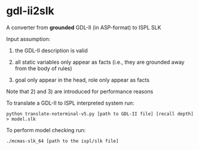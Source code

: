 # gdl-ii2slk
A converter from **grounded** GDL-II (in ASP-format) to ISPL SLK

Input assumption:

1) the GDL-II description is valid

2) all static variables only appear as facts (i.e., they are grounded away from the body of rules)

3) goal only appear in the head, role only appear as facts

Note that 2) and 3) are introduced for performance reasons

To translate a GDL-II to ISPL interpreted system run:

```
python translate-noterminal-v5.py [path to GDL-II file] [recall depth] > model.slk

```

To perform model checking run:
```
./mcmas-slk_64 [path to the ispl/slk file]

```

